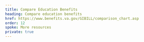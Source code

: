 ```yaml
---
title: Compare Education Benefits
heading: Compare education benefits
href: https://www.benefits.va.gov/GIBILL/comparison_chart.asp
order: 12
spoke: More resources
private: true
---
```


